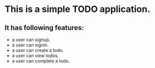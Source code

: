# This is a simple TODO application.

## It has following features:

- a user can signup.
- a user can signin.
- a user can create a todo.
- a user can view todos.
- a user can complete a todo.
